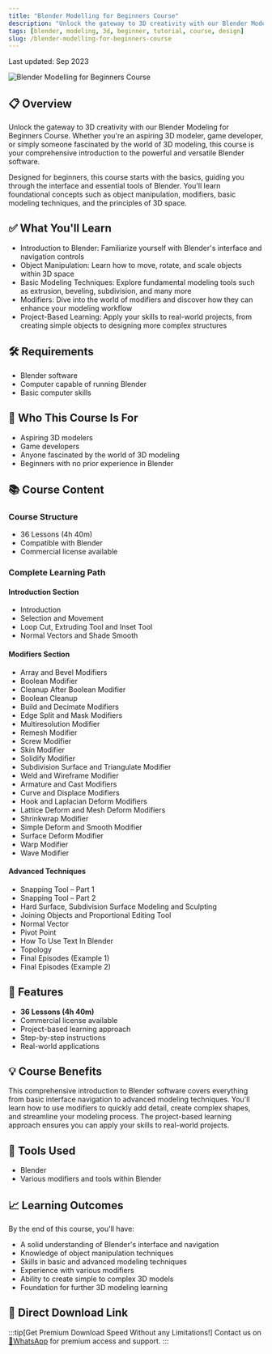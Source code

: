 ```yaml
---
title: "Blender Modelling for Beginners Course"
description: "Unlock the gateway to 3D creativity with our Blender Modeling for Beginners Course"
tags: [blender, modeling, 3d, beginner, tutorial, course, design]
slug: /blender-modelling-for-beginners-course
---
```


Last updated: Sep 2023

![Blender Modelling for Beginners Course](https://eldamar-studio.com/wp-content/uploads/2023/09/Blender-Modelling-for-Beginners-Course-min-1200x800.jpg)

## 📋 Overview

Unlock the gateway to 3D creativity with our Blender Modeling for Beginners Course. Whether you're an aspiring 3D modeler, game developer, or simply someone fascinated by the world of 3D modeling, this course is your comprehensive introduction to the powerful and versatile Blender software.

Designed for beginners, this course starts with the basics, guiding you through the interface and essential tools of Blender. You'll learn foundational concepts such as object manipulation, modifiers, basic modeling techniques, and the principles of 3D space.

## ✅ What You'll Learn

- Introduction to Blender: Familiarize yourself with Blender's interface and navigation controls
- Object Manipulation: Learn how to move, rotate, and scale objects within 3D space
- Basic Modeling Techniques: Explore fundamental modeling tools such as extrusion, beveling, subdivision, and many more
- Modifiers: Dive into the world of modifiers and discover how they can enhance your modeling workflow
- Project-Based Learning: Apply your skills to real-world projects, from creating simple objects to designing more complex structures

## 🛠️ Requirements

- Blender software
- Computer capable of running Blender
- Basic computer skills

## 🎯 Who This Course Is For

- Aspiring 3D modelers
- Game developers
- Anyone fascinated by the world of 3D modeling
- Beginners with no prior experience in Blender

## 📚 Course Content

### Course Structure

- 36 Lessons (4h 40m)
- Compatible with Blender
- Commercial license available

### Complete Learning Path

#### Introduction Section
- Introduction
- Selection and Movement
- Loop Cut, Extruding Tool and Inset Tool
- Normal Vectors and Shade Smooth

#### Modifiers Section
- Array and Bevel Modifiers
- Boolean Modifier
- Cleanup After Boolean Modifier
- Boolean Cleanup
- Build and Decimate Modifiers
- Edge Split and Mask Modifiers
- Multiresolution Modifier
- Remesh Modifier
- Screw Modifier
- Skin Modifier
- Solidify Modifier
- Subdivision Surface and Triangulate Modifier
- Weld and Wireframe Modifier
- Armature and Cast Modifiers
- Curve and Displace Modifiers
- Hook and Laplacian Deform Modifiers
- Lattice Deform and Mesh Deform Modifiers
- Shrinkwrap Modifier
- Simple Deform and Smooth Modifier
- Surface Deform Modifier
- Warp Modifier
- Wave Modifier

#### Advanced Techniques
- Snapping Tool – Part 1
- Snapping Tool – Part 2
- Hard Surface, Subdivision Surface Modeling and Sculpting
- Joining Objects and Proportional Editing Tool
- Normal Vector
- Pivot Point
- How To Use Text In Blender
- Topology
- Final Episodes (Example 1)
- Final Episodes (Example 2)

## 🚀 Features

- **36 Lessons (4h 40m)**
- Commercial license available
- Project-based learning approach
- Step-by-step instructions
- Real-world applications

## 💡 Course Benefits

This comprehensive introduction to Blender software covers everything from basic interface navigation to advanced modeling techniques. You'll learn how to use modifiers to quickly add detail, create complex shapes, and streamline your modeling process. The project-based learning approach ensures you can apply your skills to real-world projects.

## 🧰 Tools Used

- Blender
- Various modifiers and tools within Blender

## 📈 Learning Outcomes

By the end of this course, you'll have:
- A solid understanding of Blender's interface and navigation
- Knowledge of object manipulation techniques
- Skills in basic and advanced modeling techniques
- Experience with various modifiers
- Ability to create simple to complex 3D models
- Foundation for further 3D modeling learning

## 🚀 Direct Download Link

:::tip[Get Premium Download Speed Without any Limitations!]
Contact us on [💬WhatsApp](https://wa.me/+8613237610083) for premium access and support.
:::
